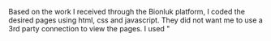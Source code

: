 Based on the work I received through the Bionluk platform, I coded the desired pages using html, css and javascript. They did not want me to use a 3rd party connection to view the pages. I used "<template>" to display pages dynamically.
